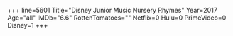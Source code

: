 +++
line=5601
Title="Disney Junior Music Nursery Rhymes"
Year=2017
Age="all"
IMDb="6.6"
RottenTomatoes=""
Netflix=0
Hulu=0
PrimeVideo=0
Disney=1
+++


